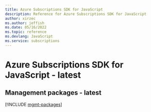 ```yaml
---
title: Azure Subscriptions SDK for JavaScript
description: Reference for Azure Subscriptions SDK for JavaScript
author: xirzec
ms.author: jeffish
ms.date: 05/16/2022
ms.topic: reference
ms.devlang: JavaScript
ms.service: subscriptions
---
```

# Azure Subscriptions SDK for JavaScript - latest
## Management packages - latest
[!INCLUDE [mgmt-packages](subscriptions-mgmt-index.md)]
